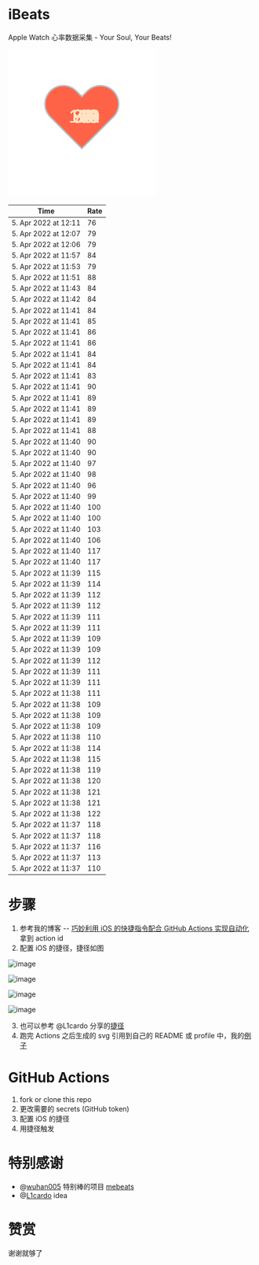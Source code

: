 # iBeats
Apple Watch 心率数据采集 - Your Soul, Your Beats!

![](./files/heart.svg)

<!--START_SECTION:my_heart_rate-->
| Time | Rate | 
 | ---- | ---- | 
| 5. Apr 2022 at 12:11 | 76 |
| 5. Apr 2022 at 12:07 | 79 |
| 5. Apr 2022 at 12:06 | 79 |
| 5. Apr 2022 at 11:57 | 84 |
| 5. Apr 2022 at 11:53 | 79 |
| 5. Apr 2022 at 11:51 | 88 |
| 5. Apr 2022 at 11:43 | 84 |
| 5. Apr 2022 at 11:42 | 84 |
| 5. Apr 2022 at 11:41 | 84 |
| 5. Apr 2022 at 11:41 | 85 |
| 5. Apr 2022 at 11:41 | 86 |
| 5. Apr 2022 at 11:41 | 86 |
| 5. Apr 2022 at 11:41 | 84 |
| 5. Apr 2022 at 11:41 | 84 |
| 5. Apr 2022 at 11:41 | 83 |
| 5. Apr 2022 at 11:41 | 90 |
| 5. Apr 2022 at 11:41 | 89 |
| 5. Apr 2022 at 11:41 | 89 |
| 5. Apr 2022 at 11:41 | 89 |
| 5. Apr 2022 at 11:41 | 88 |
| 5. Apr 2022 at 11:40 | 90 |
| 5. Apr 2022 at 11:40 | 90 |
| 5. Apr 2022 at 11:40 | 97 |
| 5. Apr 2022 at 11:40 | 98 |
| 5. Apr 2022 at 11:40 | 96 |
| 5. Apr 2022 at 11:40 | 99 |
| 5. Apr 2022 at 11:40 | 100 |
| 5. Apr 2022 at 11:40 | 100 |
| 5. Apr 2022 at 11:40 | 103 |
| 5. Apr 2022 at 11:40 | 106 |
| 5. Apr 2022 at 11:40 | 117 |
| 5. Apr 2022 at 11:40 | 117 |
| 5. Apr 2022 at 11:39 | 115 |
| 5. Apr 2022 at 11:39 | 114 |
| 5. Apr 2022 at 11:39 | 112 |
| 5. Apr 2022 at 11:39 | 112 |
| 5. Apr 2022 at 11:39 | 111 |
| 5. Apr 2022 at 11:39 | 111 |
| 5. Apr 2022 at 11:39 | 109 |
| 5. Apr 2022 at 11:39 | 109 |
| 5. Apr 2022 at 11:39 | 112 |
| 5. Apr 2022 at 11:39 | 111 |
| 5. Apr 2022 at 11:39 | 111 |
| 5. Apr 2022 at 11:38 | 111 |
| 5. Apr 2022 at 11:38 | 109 |
| 5. Apr 2022 at 11:38 | 109 |
| 5. Apr 2022 at 11:38 | 109 |
| 5. Apr 2022 at 11:38 | 110 |
| 5. Apr 2022 at 11:38 | 114 |
| 5. Apr 2022 at 11:38 | 115 |
| 5. Apr 2022 at 11:38 | 119 |
| 5. Apr 2022 at 11:38 | 120 |
| 5. Apr 2022 at 11:38 | 121 |
| 5. Apr 2022 at 11:38 | 121 |
| 5. Apr 2022 at 11:38 | 122 |
| 5. Apr 2022 at 11:37 | 118 |
| 5. Apr 2022 at 11:37 | 118 |
| 5. Apr 2022 at 11:37 | 116 |
| 5. Apr 2022 at 11:37 | 113 |
| 5. Apr 2022 at 11:37 | 110 |

<!--END_SECTION:my_heart_rate-->

# 步骤
1. 参考我的博客 -- [巧妙利用 iOS 的快捷指令配合 GitHub Actions 实现自动化](https://github.com/yihong0618/gitblog/issues/198) 拿到 action id
2. 配置 iOS 的捷径，捷径如图

![image](https://user-images.githubusercontent.com/15976103/122154218-0db0b480-ce97-11eb-93bb-5aec07c558dc.png)

![image](https://user-images.githubusercontent.com/15976103/122154236-186b4980-ce97-11eb-8e4b-70551a0391ae.png)

![image](https://user-images.githubusercontent.com/15976103/122154268-2d47dd00-ce97-11eb-902e-3acf292265a9.png)

![image](https://user-images.githubusercontent.com/15976103/122174055-fa144680-ceb4-11eb-9be2-3eb83cd516f7.png)

3. 也可以参考 @L1cardo 分享的[捷径](https://www.icloud.com/shortcuts/6ab6047b459c41ad822ad6b94b1c03d4)
4. 跑完 Actions 之后生成的 svg 引用到自己的 README 或 profile 中，我的[例子](https://github.com/yihong0618) 

# GitHub Actions

1. fork or clone this repo
2. 更改需要的 secrets (GitHub token)
3. 配置 iOS 的捷径
4. 用捷径触发

# 特别感谢
- @[wuhan005](https://github.com/wuhan005) 特别棒的项目 [mebeats](https://github.com/wuhan005/mebeats)
- @[L1cardo](https://github.com/L1cardo) idea

# 赞赏
谢谢就够了

